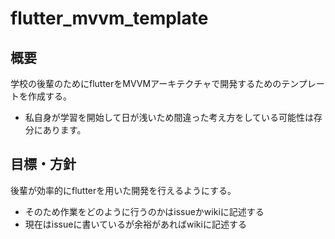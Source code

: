 # flutter_mvvm_template

## 概要
学校の後輩のためにflutterをMVVMアーキテクチャで開発するためのテンプレートを作成する。
- 私自身が学習を開始して日が浅いため間違った考え方をしている可能性は存分にあります。

## 目標・方針
後輩が効率的にflutterを用いた開発を行えるようにする。
- そのため作業をどのように行うのかはissueかwikiに記述する
- 現在はissueに書いているが余裕があればwikiに記述する
